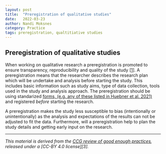```yaml
---
layout: post
title:  "Preregistration of qualitative studies"
date:   2022-03-23
author: Nandi Moksnes
category: Practice
tags: preregistration, qualtitiative studies
---
```


## Preregistration of qualitative studies
When working on qualitative research a preregistration is promoted to ensure transparency, reproducibility and quality of the study [[1]]. A preregistration means that the researcher describes the research plan which will be undertake and analysis before starting the study. This includes basic information such as study aims, type of data collection, tools used in the study and analysis approach. The preregistration should be using standarized [forms, (e.g. any of these listed in Huebner et al. 2021)](https://journal-buildingscities.org/articles/10.5334/bc.67/#T1n) and registered *before* starting the research.

A preregistration makes the study less susceptible to bias (intentionally or unintentionally) as the analysis and expectations of the results can not be adjusted to fit the data. Furthermore, will a preregistration help to plan the study details and getting early input on the research.

------------
*This material is derived from the [CCG review of good enough practices][2], released under a [CC-BY 4.0 license][3].*

[1]: <https://journal-buildingscities.org/articles/10.5334/bc.67/> "G. M. Huebner, M. J. Fell, and N. E. Watson, ‘Improving energy research practices: 1067 guidance for transparency, reproducibility and quality’, Buildings and Cities, vol. 2, 1068 no. 1, pp. 1–20, Jan. 2021, doi: 10.5334/bc.67." 
[2]: https://zenodo.org/record/5911546#.YjsSSRDMI-R "Usher, William, Beltramo, Agnese, Gardumi, Francesco, Martin, Viktoria, & Petrarulo, Luca. (2022). CCG Platform - Body of Knowledge: Review of Good Practice (1.3). Zenodo. https://doi.org/10.5281/zenodo.5911546"

